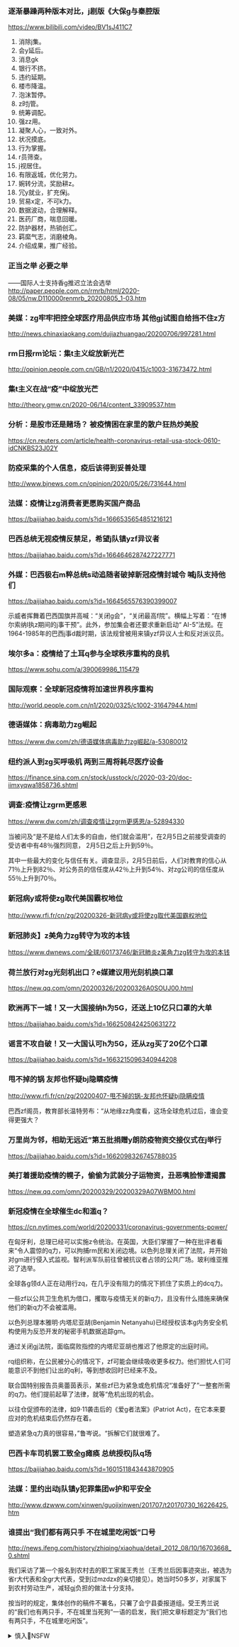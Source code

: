 ### 逐渐暴躁两种版本对比，j剧版《大保g与秦腔版
https://www.bilibili.com/video/BV1sJ411C7

1. 消除j集。
2. 会y延后。
3. 消息gk
4. 银行不挤。
5. 违约延期。
6. 楼市降温。
7. 泡沫暂停。
8. z时j管。
9. 统筹调配。
10. 强zz用。
11. 凝聚人心，一致对外。
12. 状况摸底。
13. 行为掌握。
14. r员筛查。
15. j视居住。
16. 有限返城，优化劳力。
17. 婉转分流，奖励耕z。
18. 冗y就业，扩充保j。
19. 贸易x定，不可k力。
20. 数据波动，合理解释。
21. 医药厂商，喘息回暖。
22. 防护器材，热销创汇。
23. 羁縻气志，消磨棱角。
24. 介绍成果，推广经验。

### 正当之举 必要之举
——国际人士支持香g推迟立法会选举
http://paper.people.com.cn/rmrb/html/2020-08/05/nw.D110000renmrb_20200805_1-03.htm

### 美媒：zg牢牢把控全球医疗用品供应市场 其他gj试图自给挡不住z方
http://news.chinaxiaokang.com/dujiazhuangao/20200706/997281.html

### rm日报rm论坛：集t主义绽放新光芒
http://opinion.people.com.cn/GB/n1/2020/0415/c1003-31673472.html

### 集t主义在战“疫”中绽放光芒
http://theory.gmw.cn/2020-06/14/content_33909537.htm

### 分析：是股市还是赌场？ 被疫情困在家里的散户狂热炒美股
https://cn.reuters.com/article/health-coronavirus-retail-usa-stock-0610-idCNKBS23J02Y

### 防疫采集的个人信息，疫后该得到妥善处理
http://www.bjnews.com.cn/opinion/2020/05/26/731644.html

### 法媒：疫情让zg消费者更愿购买国产商品
https://baijiahao.baidu.com/s?id=1666535654851216121

### 巴西总统无视疫情反禁足，希望j队镇yzf异议者
https://baijiahao.baidu.com/s?id=1664646287427227771

### 外媒：巴西极右m粹总统s动追随者破掉新冠疫情封城令 喊j队支持他们
https://baijiahao.baidu.com/s?id=1664565576390399007

示威者挥舞着巴西国旗并高喊：“关闭g会”，“关闭最高f院”。横幅上写着：“在博尔索纳l执z期间的j事干预”。此外，参加集会者还要求重新启动“ AI-5”法规。在1964-1985年的巴西j事d裁时期，该法规曾被用来镇yzf异议人士和反对派议员。

### 埃尔多a：疫情给了土耳q参与全球秩序重构的良机
https://www.sohu.com/a/390069986_115479

### 国际观察：全球新冠疫情将加速世界秩序重构
http://world.people.com.cn/n1/2020/0325/c1002-31647944.html

### 德语媒体：病毒助力zg崛起
https://www.dw.com/zh/德语媒体病毒助力zg崛起/a-53080012

### 纽约派人到zg买呼吸机 两到三周将耗尽医疗设备
https://finance.sina.com.cn/stock/usstock/c/2020-03-20/doc-iimxyqwa1858736.shtml
### 调查:疫情让zgrm更感恩
https://www.dw.com/zh/调查疫情让zgrm更感恩/a-52894330

当被问及“是不是给人们太多的自由，他们就会滥用”，在2月5日之前接受调查的受访者中有48％强烈同意， 2月5日之后上升到59％。

其中一些最大的变化与信任有关。调查显示，2月5日前后，人们对教育的信心从71％上升到82％、对公务员的信任度从42％上升到54％、对zg公司的信任度从55％上升到70％。

### 新冠病y或将使zg取代美国霸权地位
http://www.rfi.fr/cn/zg/20200326-新冠病y或将使zg取代美国霸权地位

### 新冠肺炎】z美角力zg转守为攻的本钱
https://www.dwnews.com/全球/60173746/新冠肺炎z美角力zg转守为攻的本钱

### 荷兰放行对zg光刻机出口？e媒建议用光刻机换口罩
https://new.qq.com/omn/20200326/20200326A0SOUJ00.html

### 欧洲再下一城！又一大国接纳h为5G，还送上10亿只口罩的大单
https://baijiahao.baidu.com/s?id=1662508424250631272

### 谣言不攻自破！又一大国认可h为5G，还从zg买了20亿个口罩
https://baijiahao.baidu.com/s?id=1663215096340944208

### 甩不掉的锅 友邦也怀疑bj隐瞒疫情
http://www.rfi.fr/cn/zg/20200407-甩不掉的锅-友邦也怀疑bj隐瞒疫情

巴西zf阁员，教育部长温特劳布：“从地缘zz角度看，这场全球危机过后，谁会变得更强大？

### 万里尚为邻，相助无远近”第五批捐赠y朗防疫物资交接仪式在j举行
https://baijiahao.baidu.com/s?id=1662098326745788035

### 美打着援助疫情的幌子，偷偷为武装分子运物资，丑恶嘴脸惨遭揭露
https://new.qq.com/omn/20200329/20200329A07WBM00.html

### 新冠疫情在全球催生dc和滥q？
https://cn.nytimes.com/world/20200331/coronavirus-governments-power/

在匈牙利，总理已经可以实施z令统治。在英国，大臣们掌握了一种在批评者看来“令人震惊的q力，可以拘捕rm民和关闭边境。以色列总理关闭了法院，并开始对gm进行侵入式监视。智利派军队前往曾被抗议者占领的公共广场。玻利维亚推迟了选举。

全球各g领d人正在动用行zq，在几乎没有阻力的情况下抓住了实质上的dcq力。

一些zf以公共卫生危机为借口，攫取与疫情无关的新q力，且没有什么措施来确保他们的新q力不会被滥用。

以色列总理本雅明·内塔尼亚胡(Benjamin Netanyahu)已经授权该本g内务安全机构使用为反恐开发的秘密手机数据追踪gm。

通过关闭gj法院，面临腐败指控的内塔尼亚胡也推迟了他原定的出庭时间。

rq组织称，在公民被分心的情况下，zf可能会继续吸收更多权力。他们担忧人们可能意识不到他们让出的q利，等到想收回时已经来不及。

联合国特别报告员奥蕾茵表示，某些zf已为紧急或危机情况“准备好了”一整套所需的q力。他们提前起草了法律，就等“危机出现的机会。

以往仓促颁布的法律，如9·11袭击后的《爱g者法案》(Patriot Act)，在它本来要应对的危机结束后仍然存在着。

塑造紧急q力真的很容易，”鲁岑说。“拆解它们就很难了。

### 巴西卡车司机罢工致全g瘫痪 总统授权j队q场
https://baijiahao.baidu.com/s?id=1601511843443870905

### 法媒：里约出动j队镇y犯罪集团w护和平安全
http://www.dzwww.com/xinwen/guojixinwen/201707/t20170730_16226425.htm

### 谁提出“我们都有两只手 不在城里吃闲饭”口号
http://news.ifeng.com/history/zhiqing/xiaohua/detail_2012_08/10/16703668_0.shtml

我们采访了第一个报名到农村去的职工家属王秀兰（王秀兰后因事迹突出，被选为省r大代表和全gr大代表，受到过mzdzx的亲切接见）。她当时50多岁，对家属下到农村劳动生产，减轻gj负担的做法十分支持。

按当时的规定，集体创作的稿件不署名，只署了会宁县委报道组。受王秀兰说的“我们也有两只手，不在城里当死狗”一语的启发，我们把文章标题定为“我们也有两只手，不在城里吃闲饭”。
<details><summary>慎入🔞NSFW</summary>

Not Safe For Work
![](https://upload.wikimedia.org/wikipedia/commons/thumb/d/d3/Biohazard_Symbol_Specification.png/210px-Biohazard_Symbol_Specification.png)

<details><summary><b>风险自理Use At Your Own Risk🈲</summary>

### 活动人士称zg以隔离为名拘禁异见者
https://cn.nytimes.com/china/20200731/coronavirus-china-qurantine/

印度z府已抓捕并拘留了批评人士。菲律宾总统罗德里戈·杜特地(Rodrigo Duterte)最近曾授权j察进入人们家中搜找感染者。匈牙利总理现在可以无需征得同意便通过法令实施统z。

他们只是想找个理由把我们关起来，”姜jw说。“疫情给了他们一个好理由。

这是g家z策，现在是特殊时期，”陈明x说。“所以我们支持并理解这种做法。

王qz说，j察经常来查看他，尽管他应该处于隔离状态。
“那很荒谬，”他说。“他们真正的目的是让我闭嘴，叫我不要与我的朋友联系。

### 一剑飘尘：武h病毒到底是不是xjp预谋的？
https://2newcenturynet.blogspot.com/2020/04/blog-post_86.html

昨天任zq朋友的信里谈及，武汉病毒很可能是xjp预谋的，目的是造成美g经济大萧条，让川普彻底失去连任希望。无论真假，目前的局势，是这样发展的。

</details>
</details>
